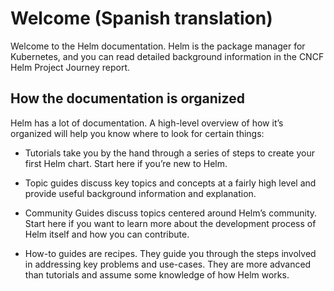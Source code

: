 # Welcome (Spanish translation)

Welcome to the Helm documentation. Helm is the package manager for Kubernetes, and you can read detailed background information in the CNCF Helm Project Journey report.

## How the documentation is organized

Helm has a lot of documentation. A high-level overview of how it’s organized will help you know where to look for certain things:

* Tutorials take you by the hand through a series of steps to create your first Helm chart. Start here if you’re new to Helm.

* Topic guides discuss key topics and concepts at a fairly high level and provide useful background information and explanation.

* Community Guides discuss topics centered around Helm’s community. Start here if you want to learn more about the development process of Helm itself and how you can contribute.

* How-to guides are recipes. They guide you through the steps involved in addressing key problems and use-cases. They are more advanced than tutorials and assume some knowledge of how Helm works.
